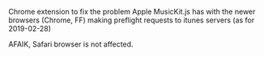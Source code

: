 Chrome extension to fix the problem Apple MusicKit.js has with the newer browsers (Chrome, FF) making preflight requests to itunes servers (as for 2019-02-28)


AFAIK, Safari browser is not affected.
